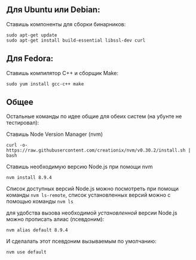 ## Для Ubuntu или Debian:

Ставишь компоненты для сборки бинарников:

```
sudo apt-get update
sudo apt-get install build-essential libssl-dev curl
```

## Для Fedora:

Ставишь компилятор C++ и сборщик Make:

```
sudo yum install gcc-c++ make
```

## Общее

Остальные команды по идее общие для обеих систем (на убунте не тестировал):

Ставишь Node Version Manager (nvm)

```
curl -o- https://raw.githubusercontent.com/creationix/nvm/v0.30.2/install.sh | bash
```

Ставишь необходимую версию Node.js при помощи nvm

```
nvm install 8.9.4
```

Список доступных версий Node.js можно посмотреть при помощи команды `nvm ls-remote`, список установленных версий можно c помощью команды `nvm ls`

для удобства вызова необходимой _установленной_ версии Node.js можно прописать алиас (псевдоним):

```
nvm alias default 8.9.4
```

И сделалать этот псевдоним вызываемым по умолчанию:

```
nvm use default
```
